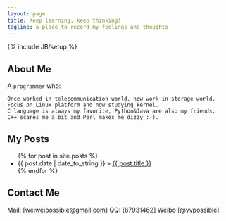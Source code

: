 ```yaml
---
layout: page
title: Keep learning, keep thinking!
tagline: a place to record my feelings and thoughts
---
```

{% include JB/setup %}

## About Me

A `programmer` who:
    
    Once worked in telecommunication world, now work in storage world.
    Focus on Linux platform and now studying kernel.
    C language is always my favorite, Python&Java are also my friends. 
    C++ scares me a bit and Perl makes me dizzy :-).

## My Posts

<ul class="posts">
  {% for post in site.posts %}
    <li><span>{{ post.date | date_to_string }}</span> &raquo; <a href="{{ BASE_PATH }}{{ post.url }}">{{ post.title }}</a></li>
  {% endfor %}
</ul>

## Contact Me

Mail: [weiweipossible@gmail.com] QQ: [67931462] Weibo [@vvpossible]


